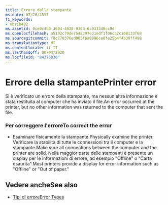 ```yaml
---
title: Errore della stampante
ms.date: 07/20/2015
f1_keywords:
- vbrID482
ms.assetid: 0ce0c4b3-3604-4638-9363-6c9333d0cc9d
ms.openlocfilehash: a5192c79de7548397e31edf1f06ca7c108133f68
ms.sourcegitcommit: f8c270376ed905f6a8896ce0fe25b4f4b38ff498
ms.translationtype: MT
ms.contentlocale: it-IT
ms.lasthandoff: 06/04/2020
ms.locfileid: "84375836"
---
```

# <a name="printer-error"></a><span data-ttu-id="d0bd6-102">Errore della stampante</span><span class="sxs-lookup"><span data-stu-id="d0bd6-102">Printer error</span></span>
<span data-ttu-id="d0bd6-103">Si è verificato un errore della stampante, ma nessun'altra informazione è stata restituita al computer che ha inviato il file.</span><span class="sxs-lookup"><span data-stu-id="d0bd6-103">An error occurred at the printer, but no other information was returned to the computer that sent the file.</span></span>  
  
### <a name="to-correct-the-error"></a><span data-ttu-id="d0bd6-104">Per correggere l'errore</span><span class="sxs-lookup"><span data-stu-id="d0bd6-104">To correct the error</span></span>  
  
- <span data-ttu-id="d0bd6-105">Esaminare fisicamente la stampante.</span><span class="sxs-lookup"><span data-stu-id="d0bd6-105">Physically examine the printer.</span></span> <span data-ttu-id="d0bd6-106">Verificare la stabilità di tutte le connessioni tra il computer e la stampante.</span><span class="sxs-lookup"><span data-stu-id="d0bd6-106">Make sure all connections between the computer and the printer are solid.</span></span> <span data-ttu-id="d0bd6-107">Nella maggior parte delle stampanti è presente un display per le informazioni di errore, ad esempio "Offline" o "Carta esaurita".</span><span class="sxs-lookup"><span data-stu-id="d0bd6-107">Most printers provide a display for error information such as "Offline" or "Out of paper."</span></span>  
  
## <a name="see-also"></a><span data-ttu-id="d0bd6-108">Vedere anche</span><span class="sxs-lookup"><span data-stu-id="d0bd6-108">See also</span></span>

- [<span data-ttu-id="d0bd6-109">Tipi di errore</span><span class="sxs-lookup"><span data-stu-id="d0bd6-109">Error Types</span></span>](../programming-guide/language-features/error-types.md)

